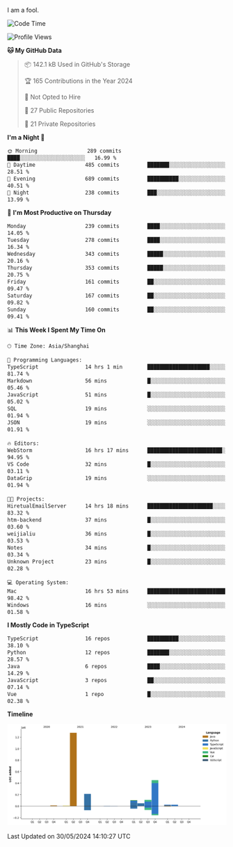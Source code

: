 I am a fool.

<!--START_SECTION:waka-->
![Code Time](http://img.shields.io/badge/Code%20Time-1%2C474%20hrs%2034%20mins-blue)

![Profile Views](http://img.shields.io/badge/Profile%20Views-0-blue)

**🐱 My GitHub Data** 

> 📦 142.1 kB Used in GitHub's Storage 
 > 
> 🏆 165 Contributions in the Year 2024
 > 
> 🚫 Not Opted to Hire
 > 
> 📜 27 Public Repositories 
 > 
> 🔑 21 Private Repositories 
 > 
**I'm a Night 🦉** 

```text
🌞 Morning                289 commits         ████░░░░░░░░░░░░░░░░░░░░░   16.99 % 
🌆 Daytime                485 commits         ███████░░░░░░░░░░░░░░░░░░   28.51 % 
🌃 Evening                689 commits         ██████████░░░░░░░░░░░░░░░   40.51 % 
🌙 Night                  238 commits         ███░░░░░░░░░░░░░░░░░░░░░░   13.99 % 
```
📅 **I'm Most Productive on Thursday** 

```text
Monday                   239 commits         ████░░░░░░░░░░░░░░░░░░░░░   14.05 % 
Tuesday                  278 commits         ████░░░░░░░░░░░░░░░░░░░░░   16.34 % 
Wednesday                343 commits         █████░░░░░░░░░░░░░░░░░░░░   20.16 % 
Thursday                 353 commits         █████░░░░░░░░░░░░░░░░░░░░   20.75 % 
Friday                   161 commits         ██░░░░░░░░░░░░░░░░░░░░░░░   09.47 % 
Saturday                 167 commits         ██░░░░░░░░░░░░░░░░░░░░░░░   09.82 % 
Sunday                   160 commits         ██░░░░░░░░░░░░░░░░░░░░░░░   09.41 % 
```


📊 **This Week I Spent My Time On** 

```text
🕑︎ Time Zone: Asia/Shanghai

💬 Programming Languages: 
TypeScript               14 hrs 1 min        ████████████████████░░░░░   81.74 % 
Markdown                 56 mins             █░░░░░░░░░░░░░░░░░░░░░░░░   05.46 % 
JavaScript               51 mins             █░░░░░░░░░░░░░░░░░░░░░░░░   05.02 % 
SQL                      19 mins             ░░░░░░░░░░░░░░░░░░░░░░░░░   01.94 % 
JSON                     19 mins             ░░░░░░░░░░░░░░░░░░░░░░░░░   01.91 % 

🔥 Editors: 
WebStorm                 16 hrs 17 mins      ████████████████████████░   94.95 % 
VS Code                  32 mins             █░░░░░░░░░░░░░░░░░░░░░░░░   03.11 % 
DataGrip                 19 mins             ░░░░░░░░░░░░░░░░░░░░░░░░░   01.94 % 

🐱‍💻 Projects: 
HiretualEmailServer      14 hrs 18 mins      █████████████████████░░░░   83.32 % 
htm-backend              37 mins             █░░░░░░░░░░░░░░░░░░░░░░░░   03.60 % 
weijialiu                36 mins             █░░░░░░░░░░░░░░░░░░░░░░░░   03.53 % 
Notes                    34 mins             █░░░░░░░░░░░░░░░░░░░░░░░░   03.34 % 
Unknown Project          23 mins             █░░░░░░░░░░░░░░░░░░░░░░░░   02.28 % 

💻 Operating System: 
Mac                      16 hrs 53 mins      █████████████████████████   98.42 % 
Windows                  16 mins             ░░░░░░░░░░░░░░░░░░░░░░░░░   01.58 % 
```

**I Mostly Code in TypeScript** 

```text
TypeScript               16 repos            ██████████░░░░░░░░░░░░░░░   38.10 % 
Python                   12 repos            ███████░░░░░░░░░░░░░░░░░░   28.57 % 
Java                     6 repos             ████░░░░░░░░░░░░░░░░░░░░░   14.29 % 
JavaScript               3 repos             ██░░░░░░░░░░░░░░░░░░░░░░░   07.14 % 
Vue                      1 repo              █░░░░░░░░░░░░░░░░░░░░░░░░   02.38 % 
```



**Timeline**

![Lines of Code chart](https://raw.githubusercontent.com/VeejaLiu/VeejaLiu/master/assets/bar_graph.png)


 Last Updated on 30/05/2024 14:10:27 UTC
<!--END_SECTION:waka-->
